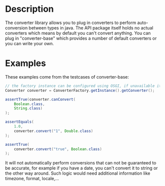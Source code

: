 # Description

The converter library allows you to plug in converters to perform auto-conversion between types in java.
The API package itself holds no actual converters which means by default you can't convert anything.
You can plug in "converter-base" which provides a number of default converters or you can write your own.

# Examples

These examples come from the testcases of converter-base:

```java
// the factory instance can be configured using OSGI, if unavailable it uses SPI or manual configuration
Converter converter = ConverterFactory.getInstance().getConverter();

assertTrue(converter.canConvert(
	Boolean.class, 
	String.class)
);

assertEquals(
	1.0, 
	converter.convert("1", Double.class)
);

assertTrue(
	converter.convert("true", Boolean.class)
);
```

It will not automatically perform conversions that can not be guaranteed to be accurate, for example if you have a date, you can't convert it to string or the other way around.
Such logic would need additional information like timezone, format, locale,...